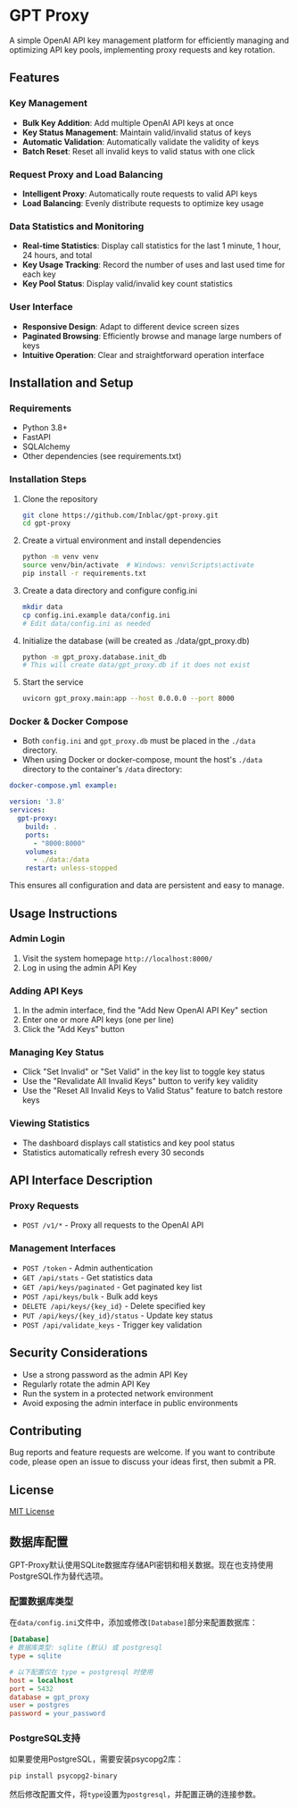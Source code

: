 # GPT Proxy

A simple OpenAI API key management platform for efficiently managing and optimizing API key pools, implementing proxy requests and key rotation.

## Features

### Key Management
- **Bulk Key Addition**: Add multiple OpenAI API keys at once
- **Key Status Management**: Maintain valid/invalid status of keys
- **Automatic Validation**: Automatically validate the validity of keys
- **Batch Reset**: Reset all invalid keys to valid status with one click

### Request Proxy and Load Balancing
- **Intelligent Proxy**: Automatically route requests to valid API keys
- **Load Balancing**: Evenly distribute requests to optimize key usage

### Data Statistics and Monitoring
- **Real-time Statistics**: Display call statistics for the last 1 minute, 1 hour, 24 hours, and total
- **Key Usage Tracking**: Record the number of uses and last used time for each key
- **Key Pool Status**: Display valid/invalid key count statistics

### User Interface
- **Responsive Design**: Adapt to different device screen sizes
- **Paginated Browsing**: Efficiently browse and manage large numbers of keys
- **Intuitive Operation**: Clear and straightforward operation interface

## Installation and Setup

### Requirements
- Python 3.8+
- FastAPI
- SQLAlchemy
- Other dependencies (see requirements.txt)

### Installation Steps

1. Clone the repository
   ```bash
   git clone https://github.com/Inblac/gpt-proxy.git
   cd gpt-proxy
   ```

2. Create a virtual environment and install dependencies
   ```bash
   python -m venv venv
   source venv/bin/activate  # Windows: venv\Scripts\activate
   pip install -r requirements.txt
   ```

3. Create a data directory and configure config.ini
   ```bash
   mkdir data
   cp config.ini.example data/config.ini
   # Edit data/config.ini as needed
   ```

4. Initialize the database (will be created as ./data/gpt_proxy.db)
   ```bash
   python -m gpt_proxy.database.init_db
   # This will create data/gpt_proxy.db if it does not exist
   ```

5. Start the service
   ```bash
   uvicorn gpt_proxy.main:app --host 0.0.0.0 --port 8000
   ```

### Docker & Docker Compose

- Both `config.ini` and `gpt_proxy.db` must be placed in the `./data` directory.
- When using Docker or docker-compose, mount the host's `./data` directory to the container's `/data` directory:

```yaml
docker-compose.yml example:

version: '3.8'
services:
  gpt-proxy:
    build: .
    ports:
      - "8000:8000"
    volumes:
      - ./data:/data
    restart: unless-stopped
```

This ensures all configuration and data are persistent and easy to manage.

## Usage Instructions

### Admin Login
1. Visit the system homepage `http://localhost:8000/`
2. Log in using the admin API Key

### Adding API Keys
1. In the admin interface, find the "Add New OpenAI API Key" section
2. Enter one or more API keys (one per line)
3. Click the "Add Keys" button

### Managing Key Status
- Click "Set Invalid" or "Set Valid" in the key list to toggle key status
- Use the "Revalidate All Invalid Keys" button to verify key validity
- Use the "Reset All Invalid Keys to Valid Status" feature to batch restore keys

### Viewing Statistics
- The dashboard displays call statistics and key pool status
- Statistics automatically refresh every 30 seconds

## API Interface Description

### Proxy Requests
- `POST /v1/*` - Proxy all requests to the OpenAI API

### Management Interfaces
- `POST /token` - Admin authentication
- `GET /api/stats` - Get statistics data
- `GET /api/keys/paginated` - Get paginated key list
- `POST /api/keys/bulk` - Bulk add keys
- `DELETE /api/keys/{key_id}` - Delete specified key
- `PUT /api/keys/{key_id}/status` - Update key status
- `POST /api/validate_keys` - Trigger key validation

## Security Considerations

- Use a strong password as the admin API Key
- Regularly rotate the admin API Key
- Run the system in a protected network environment
- Avoid exposing the admin interface in public environments

## Contributing

Bug reports and feature requests are welcome. If you want to contribute code, please open an issue to discuss your ideas first, then submit a PR.

## License

[MIT License](LICENSE)

## 数据库配置

GPT-Proxy默认使用SQLite数据库存储API密钥和相关数据。现在也支持使用PostgreSQL作为替代选项。

### 配置数据库类型

在`data/config.ini`文件中，添加或修改`[Database]`部分来配置数据库：

```ini
[Database]
# 数据库类型: sqlite (默认) 或 postgresql
type = sqlite

# 以下配置仅在 type = postgresql 时使用
host = localhost
port = 5432
database = gpt_proxy
user = postgres
password = your_password
```

### PostgreSQL支持

如果要使用PostgreSQL，需要安装psycopg2库：

```bash
pip install psycopg2-binary
```

然后修改配置文件，将`type`设置为`postgresql`，并配置正确的连接参数。 